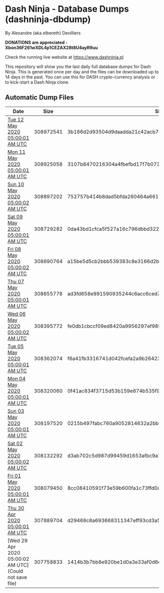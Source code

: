 # Dash Ninja - Database Dumps (dashninja-dbdump)
By Alexandre (aka elbereth) Devilliers

**DONATIONS are appreciated : Xbon36F261wXDL4p1CEZAX28t8U4ayR9uu**

Check the running live website at https://www.dashninja.pl

This repository will show you the last daily full database dumps for Dash Ninja. This is generated once per day and the files can be downloaded up to 14 days in the past.
You can use this for DASH crypto-currency analysis or to kick-start a Dash Ninja clone.


## Automatic Dump Files
| Date | Size | SHA256 |
|--|--|--|
| [Tue 12 May 2020 05:00:01 AM UTC]() | 308972541 | 3b186d2d93504d9daadda21c42acb7e37c14758f9868c25bcaf58666be1f3462 | 
| [Mon 11 May 2020 05:00:01 AM UTC](https://transfer.sh/gWPBB/dashninja-dbdump-20200511070001.tar.bz2) | 308925058 | 3107b8470216304a4fbefbd17f7b07325a80317b6b675c59e53744c31d3eea14 | 
| [Sun 10 May 2020 05:00:02 AM UTC](https://transfer.sh/3s9ta/dashninja-dbdump-20200510070002.tar.bz2) | 308897202 | 752757b414b8dad5bfda260464a6615d28d39bb19fe709efe91fab029f8dd567 | 
| [Sat 09 May 2020 05:00:01 AM UTC](https://transfer.sh/27n5D/dashninja-dbdump-20200509070001.tar.bz2) | 308729282 | 0da43bd1cfca5f527a16c796dbbd32260462d540d66de109353916db0502171c | 
| [Fri 08 May 2020 05:00:02 AM UTC](https://transfer.sh/sOKmr/dashninja-dbdump-20200508070002.tar.bz2) | 308690764 | a15be5d5cb2bbb539383c8e3166d2b87ed732f0959aa2f3af02f5fb9f78445e7 | 
| [Thu 07 May 2020 05:00:01 AM UTC](https://transfer.sh/tr6S5/dashninja-dbdump-20200507070001.tar.bz2) | 308655778 | ad3fd658e991590935244c6acc6ced753b7a0f20314feb3e756afb387109d818 | 
| [Wed 06 May 2020 05:00:02 AM UTC](https://transfer.sh/UvLC7/dashninja-dbdump-20200506070002.tar.bz2) | 308395772 | fe0db1cbccf09ed8420a9956297ef98f28332d40d9095bf3a6d8c807693f31ae | 
| [Tue 05 May 2020 05:00:01 AM UTC]() | 308362074 | f6a41fb3316741d042fcefa2a9b2642358fc8db3b30c14e04b410d2ec82666cc | 
| [Mon 04 May 2020 05:00:01 AM UTC](https://transfer.sh/vf93i/dashninja-dbdump-20200504070001.tar.bz2) | 308320060 | 0f41ac834f3715d53b159e874b535f9705112e9419d8a57c42839ed6b776e86d | 
| [Sun 03 May 2020 05:00:01 AM UTC](https://transfer.sh/VbreX/dashninja-dbdump-20200503070001.tar.bz2) | 308197520 | 0215b497fabc760a9052814632a2bb2827f2a6108db6c80335c897464e4c4e4e | 
| [Sat 02 May 2020 05:00:02 AM UTC](https://transfer.sh/rFJtO/dashninja-dbdump-20200502070002.tar.bz2) | 308132292 | d3ab702c5d987d99459d1653afbc9a761b0d6bb6e620b67c209d4c3158c79e43 | 
| [Fri 01 May 2020 05:00:01 AM UTC](https://transfer.sh/BMlkR/dashninja-dbdump-20200501070001.tar.bz2) | 308079450 | 8cc08410591f73e59b600fa1c73ffd0a6173c20958cec65ccc9df381312b5929 | 
| [Thu 30 Apr 2020 05:00:01 AM UTC]() | 307889704 | d29468c8a693668311347eff93cd3a5a310d1ade6c405c53e0f6a537399ba95a | 
| [Wed 29 Apr 2020 05:00:02 AM UTC](Could not save file) | 307758833 | 1414b3b7bb8e920be1d0a3e33af0d6ee729602136b7b2a54fc0625a2dbf4e96f | 
